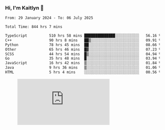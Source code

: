 ### Hi, I'm Kaitlyn 👋
<!--START_SECTION:waka-->

```txt
From: 29 January 2024 - To: 06 July 2025

Total Time: 844 hrs 7 mins

TypeScript          510 hrs 58 mins ██████████████░░░░░░░░░░░   56.16 %
C++                 90 hrs 8 mins   ██▒░░░░░░░░░░░░░░░░░░░░░░   09.91 %
Python              78 hrs 45 mins  ██░░░░░░░░░░░░░░░░░░░░░░░   08.66 %
Other               65 hrs 46 mins  █▓░░░░░░░░░░░░░░░░░░░░░░░   07.23 %
SCSS                44 hrs 54 mins  █▒░░░░░░░░░░░░░░░░░░░░░░░   04.94 %
Go                  35 hrs 48 mins  █░░░░░░░░░░░░░░░░░░░░░░░░   03.94 %
JavaScript          16 hrs 42 mins  ▒░░░░░░░░░░░░░░░░░░░░░░░░   01.84 %
Java                9 hrs 36 mins   ▒░░░░░░░░░░░░░░░░░░░░░░░░   01.06 %
HTML                5 hrs 4 mins    ░░░░░░░░░░░░░░░░░░░░░░░░░   00.56 %
```

<!--END_SECTION:waka-->

<figure><embed src="https://wakatime.com/share/@018d58bc-3d22-46c9-b2d7-4ed36fb8172d/243b5d9b-77cd-4133-89ff-dcc8f225fa18.svg"></embed></figure>
